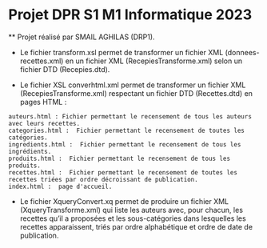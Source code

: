 # Projet DPR S1 M1 Informatique 2023
** Projet réalisé par SMAIL AGHILAS (DRP1).

* Le fichier transform.xsl permet de transformer un fichier XML (donnees-recettes.xml) en un fichier XML (RecepiesTransforme.xml) selon un fichier DTD (Recepies.dtd).

* Le fichier XSL converhtml.xml permet de transformer un fichier XML (RecepiesTransforme.xml) respectant un fichier DTD (Recettes.dtd) en pages HTML :
```
auteurs.html : Fichier permettant le recensement de tous les auteurs avec leurs recettes.
categories.html :  Fichier permettant le recensement de toutes les catégories.
ingredients.html :  Fichier permettant le recensement de tous les ingrédients.
produits.html :  Fichier permettant le recensement de tous les produits.
recettes.html :  Fichier permettant le recensement de toutes les recettes triées par ordre décroissant de publication.
index.html :  page d'accueil.
```
* Le fichier XqueryConvert.xq permet de produire un fichier XML (XqueryTransforme.xml) qui liste les auteurs avec, pour chacun, les recettes qu’il a proposées et les sous-catégories dans lesquelles les recettes apparaissent, triés par ordre alphabétique et ordre de date de publication.

